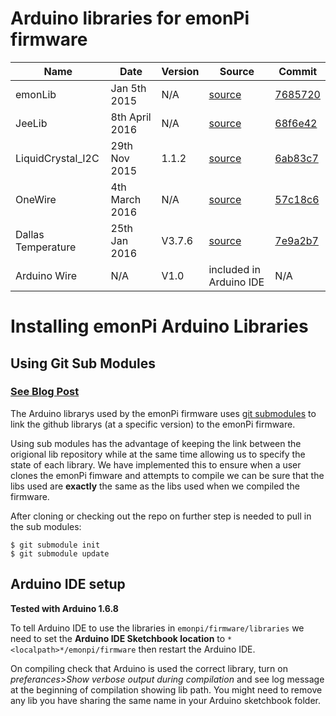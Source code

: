 
# Arduino libraries for emonPi firmware

|  Name | Date  | Version  | Source  | Commit |
|---|---|---|---|---|
|  emonLib |  Jan 5th 2015 | N/A  | [source](https://github.com/openenergymonitor/emonlib)  | [7685720](https://github.com/openenergymonitor/EmonLib/commit/7685720ab391b14edb218151c1d5d3ebc1fd1ec1)  |
|  JeeLib |  8th April 2016 | N/A  |  [source](https://github.com/jcw/jeelib) |  [68f6e42 ](https://github.com/jcw/jeelib/commit/6f1af25695a51910d2bb8ca0e796a7edda028848e) |
|  LiquidCrystal_I2C | 29th Nov 2015  | 1.1.2  | [source](https://github.com/marcoschwartz/LiquidCrystal_I2C)  | [6ab83c7](https://github.com/marcoschwartz/LiquidCrystal_I2C/commit/9a4e33e6cdaca805d70e220897d0b59446d52adf)  |
| OneWire  | 4th March 2016  | N/A  | [source](https://github.com/PaulStoffregen/OneWire)  | [ 57c18c6](https://github.com/PaulStoffregen/OneWire/commit/57c18c6de80c13429275f70875c7c341f1719201)
| Dallas Temperature |  25th Jan 2016 | V3.7.6   | [source](https://github.com/milesburton/Arduino-Temperature-Control-Library)  | [7e9a2b7](https://github.com/milesburton/Arduino-Temperature-Control-Library/commit/7e9a2b710ae713d0686c3f921c1bbe0b4ebd23fb) |
| Arduino Wire |  N/A | V1.0   | included in Arduino IDE  | N/A  |

# Installing emonPi Arduino Libraries

## Using Git Sub Modules

### [See Blog Post](https://blog.openenergymonitor.org/2016/04/Git-Sub-Modules/)

The Arduino librarys used by the emonPi firmware uses [git submodules](https://git-scm.com/book/en/v2/Git-Tools-Submodules) to link the github librarys (at a specific version) to the emonPi firmware.

Using sub modules has the advantage of keeping the link between the origional lib repository while at the same time allowing us to specify the state of each library. We have implemented this to ensure when a user clones the emonPi fimware and attempts to compile we can be sure that the libs used are **exactly** the same as the libs used when we compiled the firmware.

After cloning or checking out the repo on further step is needed to pull in the sub modules:

	$ git submodule init
	$ git submodule update

## Arduino IDE setup

**Tested with Arduino 1.6.8**

To tell Arduino IDE to use the libraries in `emonpi/firmware/libraries` we need to set the **Arduino IDE Sketchbook location** to `*<localpath>*/emonpi/firmware` then restart the Arduino IDE.

On compiling check that Arduino is used the correct library, turn on *preferances>Show verbose output during compilation* and see log message at the beginning of compilation showing lib path. You might need to remove any lib you have sharing the same name in your Arduino sketchbook folder.
